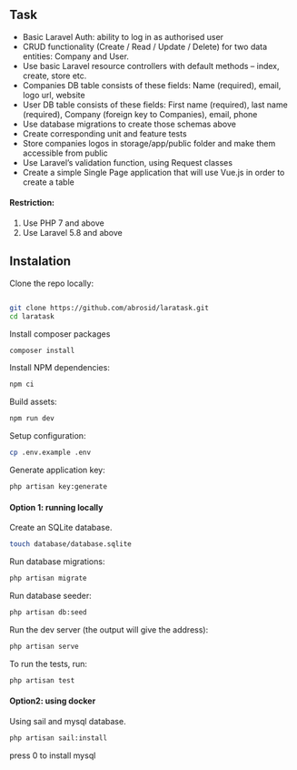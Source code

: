 ## Task

- Basic Laravel Auth: ability to log in as authorised user
- CRUD functionality (Create / Read / Update / Delete) for two data entities: Company and User.
- Use basic Laravel resource controllers with default methods – index, create, store etc.
- Companies DB table consists of these fields: Name (required), email, logo url, website
- User DB table consists of these fields: First name (required), last name (required), Company (foreign key to Companies), email, phone
- Use database migrations to create those schemas above
- Create corresponding unit and feature tests
- Store companies logos in storage/app/public folder and make them accessible from public
- Use Laravel’s validation function, using Request classes
- Create a simple Single Page application that will use Vue.js in order to create a table

#### Restriction:
1. Use PHP 7 and above
2. Use Laravel 5.8 and above

## Instalation

Clone the repo locally:

```sh

git clone https://github.com/abrosid/laratask.git
cd laratask
```


Install composer packages

```sh
composer install
```


Install NPM dependencies:

```sh
npm ci
```

Build assets:

```sh
npm run dev
```

Setup configuration:

```sh
cp .env.example .env
```

Generate application key:

```sh
php artisan key:generate
```

#### Option 1:  running locally

Create an SQLite database. 

```sh
touch database/database.sqlite
```

Run database migrations:

```sh
php artisan migrate
```

Run database seeder:

```sh
php artisan db:seed
```

Run the dev server (the output will give the address):

```sh
php artisan serve
```

To run the tests, run:

```sh
php artisan test
```


#### Option2: using docker


Using sail and mysql database.

```sh
php artisan sail:install
```
press 0 to install mysql




